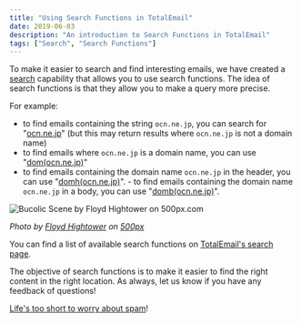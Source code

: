 ```yaml
---
title: "Using Search Functions in TotalEmail"
date: 2019-06-03
description: "An introduction to Search Functions in TotalEmail"
tags: ["Search", "Search Functions"]
---
```


To make it easier to search and find interesting emails, we have created a [search](https://totalemail.io/search) capability that allows you to use search functions. The idea of search functions is that they allow you to make a query more precise.

For example:

- to find emails containing the string `ocn.ne.jp`, you can search for "[ocn.ne.jp](https://totalemail.io/search?q=ocn.ne.jp)" (but this may return results where `ocn.ne.jp` is not a domain name)
- to find emails where `ocn.ne.jp` is a domain name, you can use "[dom(ocn.ne.jp)](https://totalemail.io/search?q=dom%28ocn.ne.jp%29)"
- to find emails containing the domain name `ocn.ne.jp` in the header, you can use "[domh(ocn.ne.jp)](https://totalemail.io/search?q=dom%28ocn.ne.jp%29)". - to find emails containing the domain name `ocn.ne.jp` in a body, you can use "[domb(ocn.ne.jp)](https://totalemail.io/search?q=domb%28ocn.ne.jp%29)".

<img src='https://drscdn.500px.org/photo/230170813/m%3D900/v2?webp=true&sig=1789d9c324760442ec82e3253467385d33629953b9a3fa34607a9d37ccf5dd2b' alt='Bucolic Scene by Floyd Hightower on 500px.com'>

*Photo by [Floyd Hightower](https://hightower.space/) on [500px](https://500px.com/photo/230170813/bucolic-scene-by-floyd-hightower)*

You can find a list of available search functions on [TotalEmail's search page](https://totalemail.io/search).

The objective of search functions is to make it easier to find the right content in the right location. As always, let us know if you have any feedback of questions!

[Life's too short to worry about spam](https://totalemail.io/email/5f9915bd3c3b94bd8e2055784fe794df3427d8ae5897f9d801b462d774f7aea5)!
